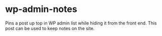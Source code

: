 # wp-admin-notes
Pins a post up top in WP admin list while hiding it from the front end. This post can be used to keep notes on the site.
